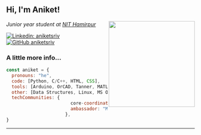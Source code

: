 <h2> Hi, I'm Aniket!</h2>
<img align='right' src="https://i.imgur.com/OGeV1rZ.gif" width="230">
<p><em>Junior year student at <a href="http://nith.ac.in">NIT Hamirpur</a></em></p>

[![Linkedin: aniketsriv](https://img.shields.io/badge/-aniketsriv-blue?style=flat-square&logo=Linkedin&logoColor=white&link=https://www.linkedin.com/in/aniket-srivastava-63544b171/)](https://www.linkedin.com/in/aniket-srivastava-63544b171/)
[![GitHub aniketsriv](https://img.shields.io/github/followers/aniketsriv?label=follow&style=social)](https://github.com/aniketsriv)


### A little more info...  

```javascript
const aniket = {
  pronouns: "he",
  code: [Python, C/C++, HTML, CSS],
  tools: [Arduino, OrCAD, Tanner, MATLAB],
  other: [Data Structures, Linux, MS Office, Adobe Illustrator, Markdown]
  techCommunities: {
                        core-coordinator: "Team Vibhav, NIT Hamirpur",
                        ambassador: "MLSA'20",
                      },
}
```

---

